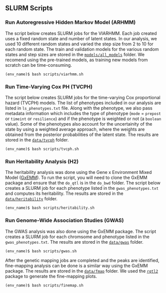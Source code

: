 ## SLURM Scripts

### Run Autoregressive Hidden Markov Model (ARHMM)
The script below creates SLURM jobs for the VIARHMM. Each job created uses a fixed random state and number of latent states. In our analysis, we used 10 different random states and varied the step size from 2 to 10 for each random state. The train and validation models for the various random states and step sizes are stored in the [`models/all_models`](../models/all_models/) folder.  We recomend using the pre-trained models, as training new models from scratch can be time-consuming.
```
(env_name)$ bash scripts/viarhmm.sh
```

### Run Time-Varying Cox PH (TVCPH)
The script below creates SLURM jobs for the time-varying Cox proportional hazard (TVCPH) models. The list of phenotypes included in our analysis are listed in `ls_phenotypes.txt` file. Along with the phenotype, we also pass metadata information which includes the type of phenotype (`mode` = `prepost` or `timeint` or `resilience`) and if the phenotype is weighted or not (a `boolean` value). Some of the phenotypes also account for the uncertainity of the state by using a weighted average approach, where the weights are obtained from the posterior probabilities of the latent state. The results are stored in the [`data/tvcph`](../data/tvcph/) folder.
```
(env_name)$ bash scripts/tvcph.sh
```

### Run Heritability Analysis (H2)
The heritability analysis was done using the Gene x Environment Mixed Model ([GxEMM](https://github.com/calico/do_qtl)). To run the script, you will need to clone the GxEMM package and ensure that the `do_qtl` is in the `do_bwd` folder. The script below creates a SLURM job for each phenotype listed in the `gwas_phenotypes.txt` and computes its heritability. The results are stored in the [`data/heritability`](../data/heritability/) folder.
```
(env_name)$ bash scripts/heritability.sh
```

### Run Genome-Wide Association Studies (GWAS)
The GWAS analysis was also done using the GxEMM package. The script creates a SLURM job for each chromsome and phenotype listed in the `gwas_phenotypes.txt`. The results are stored in the [`data/gwas`](../data/gwas) folder.
```
(env_name)$ bash scripts/gwas.sh
```
After the genetic mapping jobs are completed and the peaks are identified, fine-mapping analysis can be done is a similar way using the GxEMM package. The results are stored in the [`data/fmap`](../data/fmap) folder. We used the [`rqtl2`](https://kbroman.org/qtl2/) package to generate the fine-mapping plots.
```
(env_name)$ bash scripts/finemap.sh
```
